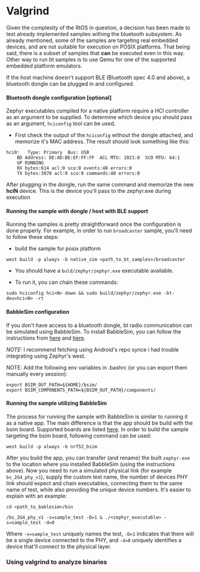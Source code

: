 # Valgrind

Given the complexity of the RtOS in question, a decision has been made to test already implemented samples withing the bluetooth subsystem. As already mentioned, some of the samples are targeting real embedded devices, and are not suitable for execution on POSIX platforms. That being said, there is a subset of samples that **can** be executed even in this way. Other way to run bt samples is to use Qemu for one of the supported embedded platform emulators.

If the host machine doesn't support BLE (Bluetooth spec 4.0 and above), a bluetooth dongle can be plugged in and configured.

#### Bluetooth dongle configuration [optional]

Zephyr executables compiled for a native platform require a HCI controller as an argument to be supplied. 
To determine which device you should pass as an argument, `hciconfig` tool can be used.

- First check the output of the `hciconfig` without the dongle attached, and memorize it's MAC address. The result should look something like this:

```
hci0:	Type: Primary  Bus: USB
	BD Address: DE:AD:BE:EF:FF:FF  ACL MTU: 1021:8  SCO MTU: 64:1
	UP RUNNING 
	RX bytes:614 acl:0 sco:0 events:40 errors:0
	TX bytes:3070 acl:0 sco:0 commands:40 errors:0
```

After plugging in the dongle, run the same command and memorize the new **hciN** device. This is the device you'll pass to the zephyr.exe during execution

#### Running the sample with dongle / host with BLE support

Running the samples is pretty straightforward once the configuration is done properly. For example, in order to run `broadcaster` sample, you'll need to follow these steps:

- build the sample for posix platform

`west build -p always -b native_sim <path_to_bt_samples>/broadcaster`

- You should have a `buld/zephyr/zephyr.exe` executable available.

- To run it, you can chain these commands:

`sudo hciconfig hci<N> down && sudo build/zephyr/zephyr.exe -bt-dev=hci<N> -rt`


#### BabbleSim configuration

If you don't have access to a bluetooth dongle, bt radio communication can be simulated using BabbleSim. To install BabbleSim, you can follow the instructions from [here](https://babblesim.github.io/fetching.html) and [here](https://babblesim.github.io/building.html).

*NOTE:* I recommend fetching using Android's repo synce i had trouble integrating using Zephyr's west.

NOTE: Add the following env variables in .bashrc (or you can export them manually every session):
```
export BSIM_OUT_PATH=${HOME}/bsim/
export BSIM_COMPONENTS_PATH=${BSIM_OUT_PATH}/components/
```

#### Running the sample utilizing BabbleSim

The process for running the sample with BabbleSim is similar to running it as a native app. The main difference is that the app should be build with the bsim board. Supported boards are listed [here](https://docs.zephyrproject.org/latest/boards/native/doc/bsim_boards_design.html). In order to build the sample targeting the bsim board, following command can be used:

`west build -p always -b nrf52_bsim`

After you build the app, you can transfer (and rename) the built `zephyr.exe` to the location where you installed BabbleSim (using the instructions above). Now you need to run a simulated physical link (for example `bs_2G4_phy_v1`), supply the custom test name, the number of devices PHY link should expect and chain executables, connecting them to the same name of test, while also providing the unique device numbers. It's easier to explain with an example:

```
cd <path_to_bablesim>/bin

/bs_2G4_phy_v1 -s=sample_test -D=1 & ./<zephyr_executable> -s=sample_test -d=0
```

Where `-s=sample_test` uniquely names the test, `-D=1` indicates that there will be a single device connected to the PHY, and `-d=0` uniquely identifies a device that'll connect to the physical layer.

### Using valgrind to analyze binaries
